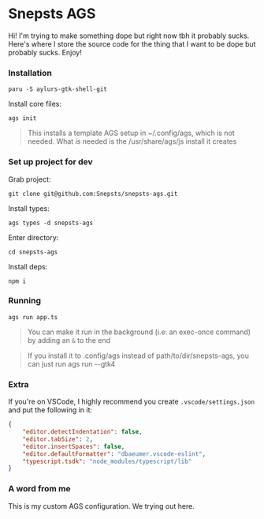 # Snepsts AGS

Hi! I'm trying to make something dope but right now tbh it probably sucks. Here's where I store the source code for the thing that I want to be dope but probably sucks. Enjoy!

### Installation

`paru -S aylurs-gtk-shell-git`

Install core files:

`ags init`

> This installs a template AGS setup in ~/.config/ags, which is not needed. What _is_ needed is the /usr/share/ags/js install it creates

### Set up project for dev

Grab project:

`git clone git@github.com:Snepsts/snepsts-ags.git`

Install types:

`ags types -d snepsts-ags`

Enter directory:

`cd snepsts-ags`

Install deps:

`npm i`

### Running

`ags run app.ts`

> You can make it run in the background (i.e: an exec-once command) by adding an `&` to the end

> If you install it to .config/ags instead of path/to/dir/snepsts-ags, you can just run ags run --gtk4

### Extra

If you're on VSCode, I highly recommend you create `.vscode/settings.json` and put the following in it:
```JSON
{
	"editor.detectIndentation": false,
	"editor.tabSize": 2,
	"editor.insertSpaces": false,
	"editor.defaultFormatter": "dbaeumer.vscode-eslint",
	"typescript.tsdk": "node_modules/typescript/lib"
}
```

### A word from me

This is my custom AGS configuration. We trying out here.
